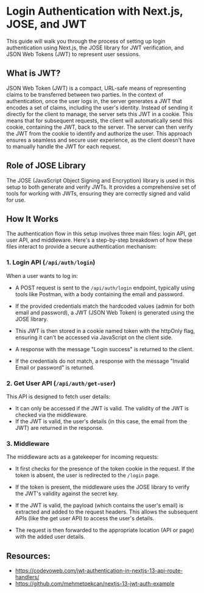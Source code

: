 # Login Authentication with Next.js, JOSE, and JWT
This guide will walk you through the process of setting up login authentication using Next.js, the JOSE library for JWT verification, and JSON Web Tokens (JWT) to represent user sessions.

## What is JWT?
JSON Web Token (JWT) is a compact, URL-safe means of representing claims to be transferred between two parties. In the context of authentication, once the user logs in, the server generates a JWT that encodes a set of claims, including the user's identity. Instead of sending it directly for the client to manage, the server sets this JWT in a cookie. This means that for subsequent requests, the client will automatically send this cookie, containing the JWT, back to the server. The server can then verify the JWT from the cookie to identify and authorize the user. This approach ensures a seamless and secure user experience, as the client doesn't have to manually handle the JWT for each request.

## Role of JOSE Library
The JOSE (JavaScript Object Signing and Encryption) library is used in this setup to both generate and verify JWTs. It provides a comprehensive set of tools for working with JWTs, ensuring they are correctly signed and valid for use.

## How It Works
The authentication flow in this setup involves three main files: login API, get user API, and middleware. Here's a step-by-step breakdown of how these files interact to provide a secure authentication mechanism:

### 1. Login API (`/api/auth/login`)
When a user wants to log in:

- A POST request is sent to the `/api/auth/login` endpoint, typically using tools like Postman, with a body containing the email and password.

- If the provided credentials match the hardcoded values (admin for both email and password), a JWT (JSON Web Token) is generated using the JOSE library.
- This JWT is then stored in a cookie named token with the httpOnly flag, ensuring it can't be accessed via JavaScript on the client side.
- A response with the message "Login success" is returned to the client.
- If the credentials do not match, a response with the message "Invalid Email or password" is returned.

### 2. Get User API (`/api/auth/get-user`)
This API is designed to fetch user details:

- It can only be accessed if the JWT is valid. The validity of the JWT is checked via the middleware.
- If the JWT is valid, the user's details (in this case, the email from the JWT) are returned in the response.

### 3. Middleware
The middleware acts as a gatekeeper for incoming requests:

- It first checks for the presence of the token cookie in the request. If the token is absent, the user is redirected to the `/login` page.

- If the token is present, the middleware uses the JOSE library to verify the JWT's validity against the secret key.

- If the JWT is valid, the payload (which contains the user's email) is extracted and added to the request headers. This allows the subsequent APIs (like the get user API) to access the user's details.

- The request is then forwarded to the appropriate location (API or page) with the added user details.

## Resources:

- https://codevoweb.com/jwt-authentication-in-nextjs-13-api-route-handlers/
- https://github.com/mehmetpekcan/nextjs-13-jwt-auth-example